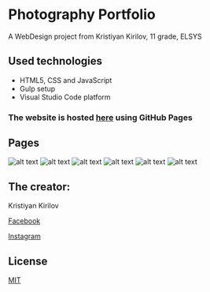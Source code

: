 # Photography Portfolio

A WebDesign project from Kristiyan Kirilov, 11 grade, ELSYS

## Used technologies

* HTML5, CSS and JavaScript
* Gulp setup
* Visual Studio Code platform
### The website is hosted [here](https://kristiyan17.github.io/WebDesign/) using GitHub Pages

## Pages
![alt text](https://github.com/Kristiyan17/WebDesign/blob/master/home.png)
![alt text](https://github.com/Kristiyan17/WebDesign/blob/master/about.png)
![alt text](https://github.com/Kristiyan17/WebDesign/blob/master/photos.png)
![alt text](https://github.com/Kristiyan17/WebDesign/blob/master/service.png)
![alt text](https://github.com/Kristiyan17/WebDesign/blob/master/social.png)
![alt text](https://github.com/Kristiyan17/WebDesign/blob/master/join.png)

## The creator:
Kristiyan Kirilov

[Facebook](https://www.facebook.com/ilovecinnamon123)

[Instagram](https://www.instagram.com/chris.kirilovv/)

## License
[MIT](https://choosealicense.com/licenses/mit/) 
